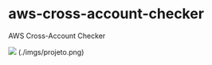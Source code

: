 # aws-cross-account-checker
AWS Cross-Account Checker


![](/Users/teopanella/projects/aws-cross-account-checker/imgs/projeto.svg) (./imgs/projeto.png)